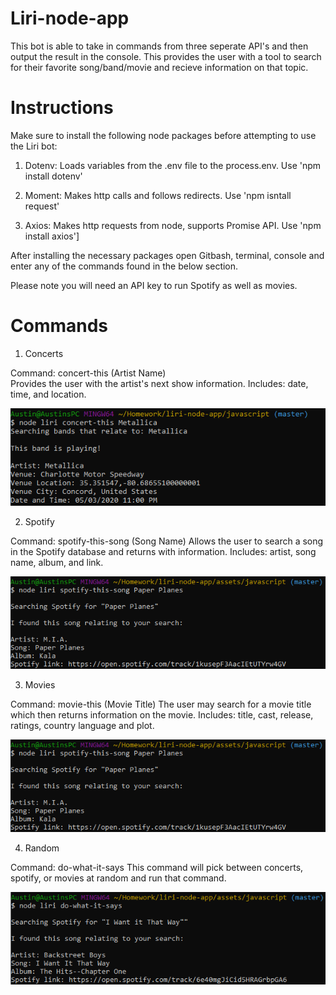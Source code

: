 # Liri-node-app

This bot is able to take in commands from three seperate API's and then output the result in the console. This provides the user
with a tool to search for their favorite song/band/movie and recieve information on that topic.

# Instructions

Make sure to install the following node packages before attempting to use the Liri bot:

1. Dotenv: Loads variables from the .env file to the process.env. Use 'npm install dotenv'

2. Moment: Makes http calls and follows redirects. Use 'npm isntall request'

3. Axios: Makes http requests from node, supports Promise API. Use 'npm install axios']

After installing the necessary packages open Gitbash, terminal, console and enter any of the commands found in the below section.

Please note you will need an API key to run Spotify as well as movies.

# Commands

1. Concerts

  Command: concert-this (Artist Name)  
  Provides the user with the artist's next show information. Includes: date, time, and location.
  
  ![image of concerts](/assets/images/concert.png)
  
  2. Spotify
  
  Command: spotify-this-song (Song Name)
  Allows the user to search a song in the Spotify database and returns with information. Includes: artist, song name, album, and link.
  
  ![image of concerts](/assets/images/spot-song.png)
  
  3. Movies
  
  Command: movie-this (Movie Title)
  The user may search for a movie title which then returns information on the movie.
  Includes: title, cast, release, ratings, country language and plot.
  
  ![image of concerts](/assets/images/spot-song.png)
  
  4. Random
  
  Command: do-what-it-says
  This command will pick between concerts, spotify, or movies at random and run that command.
  
  ![image of concerts](/assets/images/dowhat.png)

